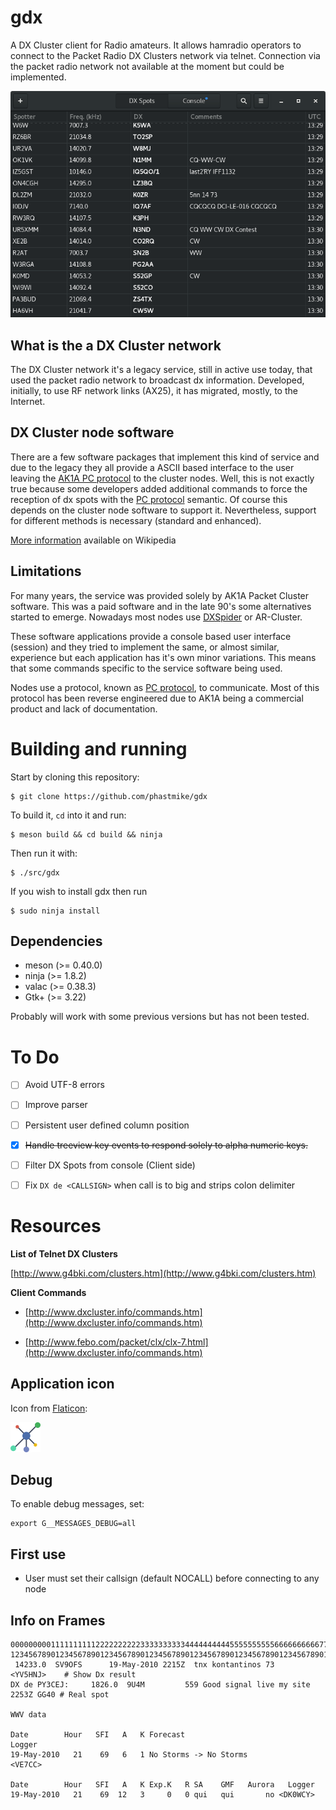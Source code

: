 # gdx

A DX Cluster client for Radio amateurs. It allows hamradio operators to connect to the Packet Radio DX Clusters network via telnet. Connection via the packet radio network not available at the moment but could be implemented.

![Screenshot](/data/screenshots/screenshot1dark.png "Screenshot")

## What is the a DX Cluster network

The DX Cluster network it's a legacy service, still in active use today, that used the packet radio network to broadcast dx information. Developed, initially, to use RF network links (AX25), it has migrated, mostly, to the Internet.

## DX Cluster node software
There are a few software packages that implement this kind of service and due to the legacy they all provide a ASCII based interface to the user leaving the [AK1A PC protocol](http://www.dxcluster.org/tech/pcprot.html) to the cluster nodes. Well, this is not exactly true because some developers added additional commands to force the reception of dx spots with the [PC protocol](http://www.dxcluster.org/tech/pcprot.html) semantic. Of course this depends on the cluster node software to support it. Nevertheless, support for different methods is necessary (standard and enhanced).

[More information](https://en.wikipedia.org/wiki/DX_cluster) available on Wikipedia

## Limitations

For many years, the service was provided solely by AK1A Packet Cluster software. This was a paid software and in the late 90's some alternatives started to emerge. Nowadays most nodes use [DXSpider](http://www.dxcluster.org/main/) or AR-Cluster.

These software applications provide a console based user interface (session) and they tried to implement the same, or almost similar, experience but each application has it's own minor variations. This means that some commands specific to the service software being used.

Nodes use a protocol, known as [PC protocol](http://www.dxcluster.org/tech/pcprot.html), to communicate. Most of this protocol has been reverse engineered due to AK1A being a commercial product and lack of documentation.

# Building and running

Start by cloning this repository:

	$ git clone https://github.com/phastmike/gdx

To build it, `cd` into it and run:

	$ meson build && cd build && ninja

Then run it with:

	$ ./src/gdx

If you wish to install gdx then run

	$ sudo ninja install

## Dependencies

* meson (>= 0.40.0)
* ninja (>= 1.8.2)
* valac (>= 0.38.3)
* Gtk+ (>= 3.22)

Probably will work with some previous versions but has not been tested.


# To Do

- [ ] Avoid UTF-8 errors

- [ ] Improve parser

- [ ] Persistent user defined column position

- [x] ~~Handle treeview key events to respond solely to alpha numeric keys.~~

- [ ] Filter DX Spots from console (Client side)

- [ ] Fix `DX de <CALLSIGN>` when call is to big and strips colon delimiter

# Resources

**List of Telnet DX Clusters**

[http://www.g4bki.com/clusters.htm](http://www.g4bki.com/clusters.htm)

**Client Commands**

* [http://www.dxcluster.info/commands.htm](http://www.dxcluster.info/commands.htm)

* [http://www.febo.com/packet/clx/clx-7.html](http://www.dxcluster.info/commands.htm)

## Application icon
Icon from [Flaticon](http://www.flaticon.com):

[![AppIcon](/data/icons/hicolor/48x48/apps/org.ampr.ct1enq.gdx.png "Application icon")](https://www.flaticon.com/free-icon/network_148800#term=network&page=1&position=33)

## Debug

To enable debug messages, set:

    export G__MESSAGES_DEBUG=all

## First use

* User must set their callsign (default NOCALL) before connecting to any node

## Info on Frames

	00000000011111111112222222222333333333344444444445555555555666666666677777777778
	12345678901234567890123456789012345678901234567890123456789012345678901234567890
	 14233.0  SV9OFS      19-May-2010 2215Z  tnx kontantinos 73          <YV5HNJ>    # Show Dx result
	DX de PY3CEJ:     1826.0  9U4M         559 Good signal live my site   2253Z GG40 # Real spot

    WWV data

	Date        Hour   SFI   A   K Forecast                               Logger
	19-May-2010   21    69   6   1 No Storms -> No Storms                <VE7CC>

	Date        Hour   SFI   A   K Exp.K   R SA    GMF   Aurora   Logger
	19-May-2010   21    69  12   3     0   0 qui   qui       no <DK0WCY>

